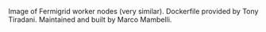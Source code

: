 Image of Fermigrid worker nodes (very similar).
Dockerfile provided by Tony Tiradani.
Maintained and built by Marco Mambelli.
